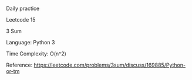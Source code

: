 Daily practice

Leetcode 15

3 Sum

Language: Python 3

Time Complexity: O(n^2)

Reference:
https://leetcode.com/problems/3sum/discuss/169885/Python-or-tm
